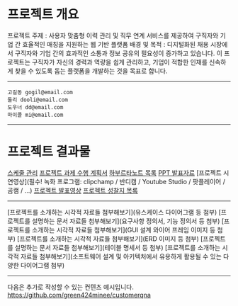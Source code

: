 #  프로젝트 개요

프로젝트 주제 : 사용자 맞춤형 이력 관리 및 직무 연계 서비스를 제공하여 구직자와 기업 간 효율적인 매칭을 지원하는 웹 기반 플랫폼
배경 및 목적 : 디지털화된 채용 시장에서 구직자와 기업 간의 효과적인 소통과 정보 공유의 필요성이 증가하고 있습니다. 이 프로젝트는 구직자가 자신의 경력과 역량을 쉽게 관리하고, 기업이 적합한 인재를 신속하게 찾을 수 있도록 돕는 플랫폼을 개발하는 것을 목표로 합니다.

---
```
고길동 gogil@email.com
둘리 dooli@email.com
도우너 dd@email.com
마이콜 mi@email.com
```
---

# 프로젝트 결과물

[스케줄 관리](https://github.com/users/RI4RU/projects/2)
[프로젝트 과제 수행 계획서](문서/1_프로젝트_과제_수행_계획서.md)
[하부르타노트 목록](문서/2_하브루타_노트_목록.md)
[PPT 발표자료](문서/3_팀_프로젝트_결과보고서.pptx)
[프로젝트 시연영상](필수! 녹화 프로그램: clipchamp / 반디캠 / Youtube Studio / 팟플레이어 / 곰캠 / ...)
[프로젝트 발표영상]()
[프로젝트 성찰지 목록](문서/4_프로젝트_성찰지_목록.md)

---

[프로젝트를 소개하는 시각적 자료들 첨부해보기](유스케이스 다이어그램 등 첨부)
[프로젝트를 설명하는 문서 자료들 첨부해보기](요구사항 정의서, 기능 정의서 등 첨부)
[프로젝트를 소개하는 시각적 자료들 첨부해보기](GUI 설계 와이어 프레임 이미지 등 첨부)
[프로젝트를 소개하는 시각적 자료들 첨부해보기](ERD 이미지 등 첨부)
[프로젝트를 설명하는 문서 자료들 첨부해보기](테이블 명세서 등 첨부)
[프로젝트를 소개하는 시각적 자료들 첨부해보기](소프트웨어 설계 및 아키텍처에서 유용하게 활용될 수 있는 다양한 다이어그램 첨부)

---

다음은 추가로 작성할 수 있는 컨텐츠 예시입니다.
https://github.com/green424minee/customerqna
